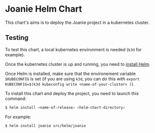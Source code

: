 # Joanie Helm Chart 

This chart's aims is to deploy the Joanie project in a kubernetes cluster.

## Testing 

To test this chart, a local kubernetes environment is needed (`k3d` for example).

Once the kubernetes cluster is up and running, you need to [install Helm](https://helm.sh/docs/intro/install/). 

Once Helm is installed, make sure that the environement variable `$KUBECONFIG` is set (if you are using `k3d`, you can do this with `export KUBECONFIG=$(k3d kubeconfig write <name-of-your-cluster> )`).

To install this chart and deploy the project, you need to launch this command:

```bash
$ helm install <name-of-release> <helm-chart-directory>
```

For example:
 
```bash
$ helm install joanie src/helm/joanie
```
